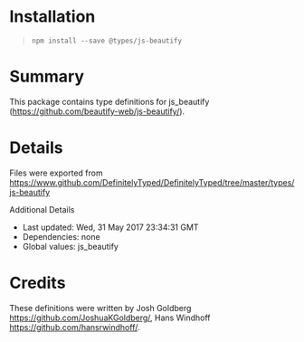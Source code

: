# Installation
> `npm install --save @types/js-beautify`

# Summary
This package contains type definitions for js_beautify (https://github.com/beautify-web/js-beautify/).

# Details
Files were exported from https://www.github.com/DefinitelyTyped/DefinitelyTyped/tree/master/types/js-beautify

Additional Details
 * Last updated: Wed, 31 May 2017 23:34:31 GMT
 * Dependencies: none
 * Global values: js_beautify

# Credits
These definitions were written by Josh Goldberg <https://github.com/JoshuaKGoldberg/>, Hans Windhoff <https://github.com/hansrwindhoff/>.
